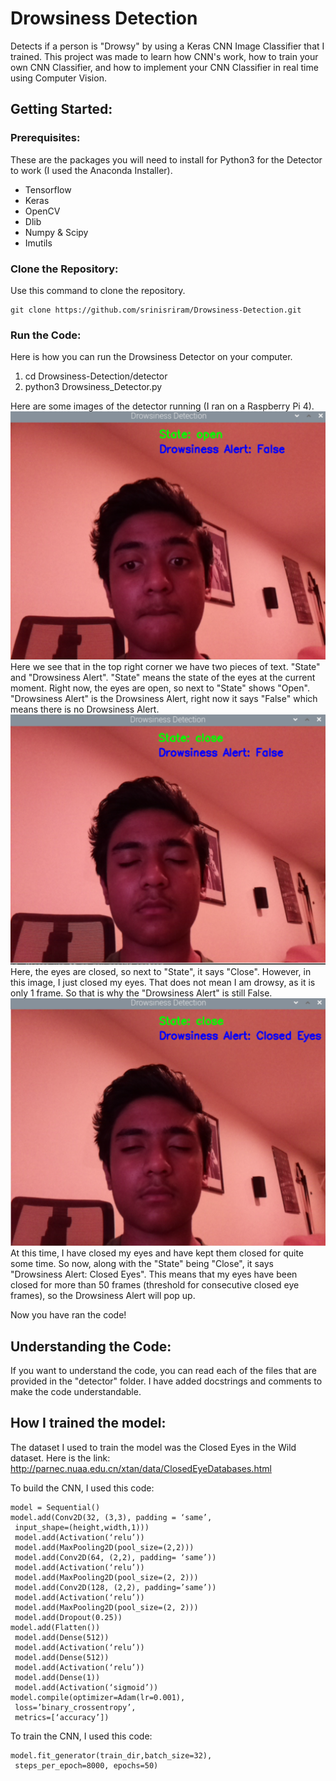 # Drowsiness Detection
Detects if a person is "Drowsy" by using a Keras CNN Image Classifier that I trained. This project was made to learn how CNN's work, how to train your own CNN Classifier, and how to implement your CNN Classifier in real time using Computer Vision.

## Getting Started:

### Prerequisites:
These are the packages you will need to install for Python3 for the Detector to work (I used the Anaconda Installer).
- Tensorflow
- Keras
- OpenCV
- Dlib
- Numpy & Scipy
- Imutils

### Clone the Repository:
Use this command to clone the repository.
```
git clone https://github.com/srinisriram/Drowsiness-Detection.git
```
### Run the Code:
Here is how you can run the Drowsiness Detector on your computer.
1. cd Drowsiness-Detection/detector
2. python3 Drowsiness_Detector.py

Here are some images of the detector running (I ran on a Raspberry Pi 4).
![](example_images/Awake.png)
Here we see that in the top right corner we have two pieces of text. "State" and "Drowsiness Alert". "State" means the state of the eyes at the current moment. Right now, the eyes are open, so next to "State" shows "Open". "Drowsiness Alert" is the Drowsiness Alert, right now it says "False" which means there is no Drowsiness Alert.
![](example_images/Closed.png)
Here, the eyes are closed, so next to "State", it says "Close". However, in this image, I just closed my eyes. That does not mean I am drowsy, as it is only 1 frame. So that is why the "Drowsiness Alert" is still False. 
![](example_images/Drowsiness_Alert.png)
At this time, I have closed my eyes and have kept them closed for quite some time. So now, along with the "State" being "Close", it says "Drowsiness Alert: Closed Eyes". This means that my eyes have been closed for more than 50 frames (threshold for consecutive closed eye frames), so the Drowsiness Alert will pop up.

Now you have ran the code!


## Understanding the Code:

If you want to understand the code, you can read each of the files that are provided in the "detector" folder. I have added docstrings and comments to make the code understandable.


## How I trained the model:

The dataset I used to train the model was the Closed Eyes in the Wild dataset. Here is the link: http://parnec.nuaa.edu.cn/xtan/data/ClosedEyeDatabases.html

To build the CNN, I used this code:
```
model = Sequential()
model.add(Conv2D(32, (3,3), padding = ‘same’,
 input_shape=(height,width,1)))
 model.add(Activation(‘relu’))
 model.add(MaxPooling2D(pool_size=(2,2)))
 model.add(Conv2D(64, (2,2), padding= ‘same’))
 model.add(Activation(‘relu’))
 model.add(MaxPooling2D(pool_size=(2, 2)))
 model.add(Conv2D(128, (2,2), padding=’same’))
 model.add(Activation(‘relu’))
 model.add(MaxPooling2D(pool_size=(2, 2)))
 model.add(Dropout(0.25))
model.add(Flatten())
 model.add(Dense(512))
 model.add(Activation(‘relu’))
 model.add(Dense(512))
 model.add(Activation(‘relu’))
 model.add(Dense(1))
 model.add(Activation(‘sigmoid’))
model.compile(optimizer=Adam(lr=0.001), 
 loss=’binary_crossentropy’,
 metrics=[‘accuracy’])
```

To train the CNN, I used this code:

```
model.fit_generator(train_dir,batch_size=32),
 steps_per_epoch=8000, epochs=50)
```




